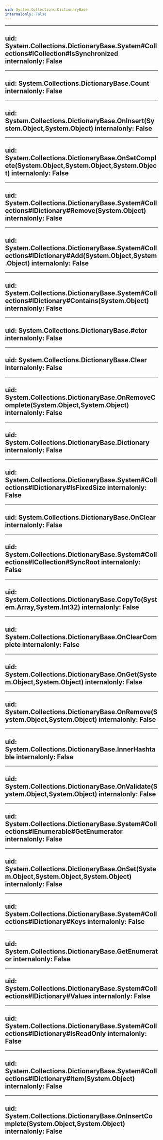 ```yaml
---
uid: System.Collections.DictionaryBase
internalonly: False
---
```


---
uid: System.Collections.DictionaryBase.System#Collections#ICollection#IsSynchronized
internalonly: False
---

---
uid: System.Collections.DictionaryBase.Count
internalonly: False
---

---
uid: System.Collections.DictionaryBase.OnInsert(System.Object,System.Object)
internalonly: False
---

---
uid: System.Collections.DictionaryBase.OnSetComplete(System.Object,System.Object,System.Object)
internalonly: False
---

---
uid: System.Collections.DictionaryBase.System#Collections#IDictionary#Remove(System.Object)
internalonly: False
---

---
uid: System.Collections.DictionaryBase.System#Collections#IDictionary#Add(System.Object,System.Object)
internalonly: False
---

---
uid: System.Collections.DictionaryBase.System#Collections#IDictionary#Contains(System.Object)
internalonly: False
---

---
uid: System.Collections.DictionaryBase.#ctor
internalonly: False
---

---
uid: System.Collections.DictionaryBase.Clear
internalonly: False
---

---
uid: System.Collections.DictionaryBase.OnRemoveComplete(System.Object,System.Object)
internalonly: False
---

---
uid: System.Collections.DictionaryBase.Dictionary
internalonly: False
---

---
uid: System.Collections.DictionaryBase.System#Collections#IDictionary#IsFixedSize
internalonly: False
---

---
uid: System.Collections.DictionaryBase.OnClear
internalonly: False
---

---
uid: System.Collections.DictionaryBase.System#Collections#ICollection#SyncRoot
internalonly: False
---

---
uid: System.Collections.DictionaryBase.CopyTo(System.Array,System.Int32)
internalonly: False
---

---
uid: System.Collections.DictionaryBase.OnClearComplete
internalonly: False
---

---
uid: System.Collections.DictionaryBase.OnGet(System.Object,System.Object)
internalonly: False
---

---
uid: System.Collections.DictionaryBase.OnRemove(System.Object,System.Object)
internalonly: False
---

---
uid: System.Collections.DictionaryBase.InnerHashtable
internalonly: False
---

---
uid: System.Collections.DictionaryBase.OnValidate(System.Object,System.Object)
internalonly: False
---

---
uid: System.Collections.DictionaryBase.System#Collections#IEnumerable#GetEnumerator
internalonly: False
---

---
uid: System.Collections.DictionaryBase.OnSet(System.Object,System.Object,System.Object)
internalonly: False
---

---
uid: System.Collections.DictionaryBase.System#Collections#IDictionary#Keys
internalonly: False
---

---
uid: System.Collections.DictionaryBase.GetEnumerator
internalonly: False
---

---
uid: System.Collections.DictionaryBase.System#Collections#IDictionary#Values
internalonly: False
---

---
uid: System.Collections.DictionaryBase.System#Collections#IDictionary#IsReadOnly
internalonly: False
---

---
uid: System.Collections.DictionaryBase.System#Collections#IDictionary#Item(System.Object)
internalonly: False
---

---
uid: System.Collections.DictionaryBase.OnInsertComplete(System.Object,System.Object)
internalonly: False
---
